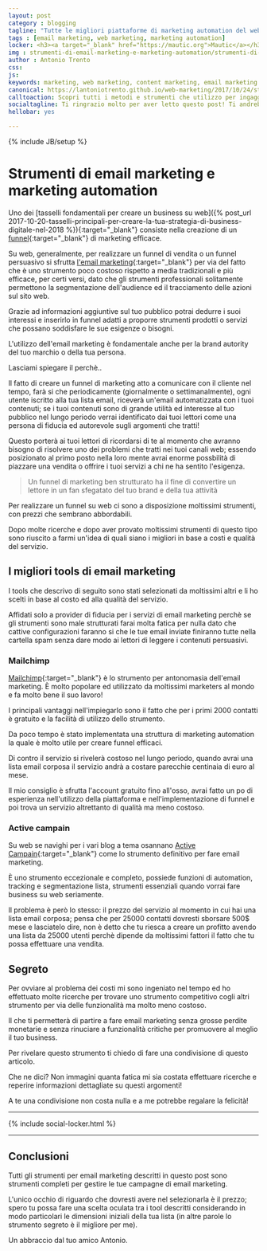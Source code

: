 ```yaml
---
layout: post
category : blogging
tagline: "Tutte le migliori piattaforme di marketing automation del web"
tags : [email marketing, web marketing, marketing automation]
locker: <h3><a target="_blank" href="https://mautic.org">Mautic</a></h3><p>È la piattaforma di marketing automation che fa per te!</p><p>Perchè?</p><p>Perchè comprende tutte le funzionalità delle precedenti ed è open source quindi puoi usarla gratis!</p><p>Utilizzando questo strumento direi che spenderai il 10% di quel che spenderesti con altri tools per via del fatto che con Mautic l'unica spesa che dovrai sostenere sarà legata alla consegna dei messaggi email e l'hosting della piattaforma sui tuoi server.</p><p>Come servizio di consegna email consiglio di utilizzare Amazon SES che costerà 0,0001 eur a messaggio email (50eur per 500000 email) riuscirà a soddifare le tue esigenze con costi veramente esigui!</p><p>L'unico punto a sfavore di Mautic è la necessità di competenze tecniche per installarlo sul proprio server; per ovviare al prolema ti basterà contattare un esperto in strumenti di hosting che, solo una volta, installerà il sistema sui tuoi server!</p>
img : strumenti-di-email-marketing-e-marketing-automation/strumenti-di-email-marketing-e-marketing-automation.jpg
author : Antonio Trento
css: 
js:  
keywords: marketing, web marketing, content marketing, email marketing
canonical: https://lantoniotrento.github.io/web-marketing/2017/10/24/strumenti-di-email-marketing-e-marketing-automation
calltoaction: Scopri tutti i metodi e strumenti che utilizzo per ingaggiare nuovo pubblico per le mie pagine web.  <a href="https://lantoniotrento.github.io/signup">Iscriviti qui e ricevi i 3 regali segreti del blog</a>.
socialtagline: Ti ringrazio molto per aver letto questo post! Ti andrebbe di farmi un favore? Regalami la felicità! Lasciami una condivisione sul tuo social preferito!
hellobar: yes

---
```

{% include JB/setup %}

# Strumenti di email marketing e marketing automation

Uno dei [tasselli fondamentali per creare un business su web]({% post_url 2017-10-20-tasselli-principali-per-creare-la-tua-strategia-di-business-digitale-nel-2018 %}){:target="_blank"} consiste nella creazione di un [funnel](https://it.wikipedia.org/wiki/Imbuto_di_conversione){:target="_blank"} di marketing efficace.<!--more-->

Su web, generalmente, per realizzare un funnel di vendita o un funnel persuasivo si sfrutta [l'email marketing](https://it.wikipedia.org/wiki/Email_marketing){:target="_blank"} per via del fatto che è uno strumento poco costoso rispetto a media tradizionali e più efficace, per certi versi, dato che gli strumenti professionali solitamente permettono la segmentazione dell'audience ed il tracciamento delle azioni sul sito web.

Grazie ad informazioni aggiuntive sul tuo pubblico potrai dedurre i suoi interessi e inserirlo in funnel adatti a proporre strumenti prodotti o servizi che possano soddisfare le sue esigenze o bisogni.

L'utilizzo dell'email marketing è fondamentale anche per la brand autority del tuo marchio o della tua persona.

Lasciami spiegare il perchè..

Il fatto di creare un funnel di marketing atto a comunicare con il cliente nel tempo, farà si che periodicamente (giornalmente o settimanalmente), ogni utente iscritto alla tua lista email, riceverà un'email automatizzata con i tuoi contenuti; se i tuoi contenuti sono di grande utilità ed interesse al tuo pubblico nel lungo periodo verrai identificato dai tuoi lettori come una persona di fiducia ed autorevole sugli argomenti che tratti!

Questo porterà ai tuoi lettori di ricordarsi di te al momento che avranno bisogno di risolvere uno dei problemi che tratti nei tuoi canali web; essendo posizionato al primo posto nella loro mente avrai  enorme possbilità di piazzare una vendita o offrire i tuoi servizi a chi ne ha sentito l'esigenza.

> Un funnel di marketing ben strutturato ha il fine di convertire un lettore in un fan sfegatato del tuo brand e della tua attività

Per realizzare un funnel su web ci sono a disposizione moltissimi strumenti, con prezzi che sembrano abbordabili.

Dopo molte ricerche e dopo aver provato moltissimi strumenti di questo tipo sono riuscito a farmi un'idea di quali siano i migliori in base a costi e qualità del servizio.

## I migliori tools di email marketing

I tools che descrivo di seguito sono stati selezionati da moltissimi altri e li ho scelti in base al costo ed alla qualità del servizio.

Affidati solo a provider di fiducia per i servizi di email marketing perchè se gli strumenti sono male strutturati farai molta fatica per nulla dato che cattive configurazioni faranno si che le tue email inviate finiranno tutte nella cartella spam senza dare modo ai lettori di leggere i contenuti persuasivi.

### Mailchimp

[Mailchimp](https://mailchimp.com){:target="_blank"} è lo strumento per antonomasia dell'email marketing. È molto popolare ed utilizzato da moltissimi marketers al mondo e fa molto bene il suo lavoro!

I principali vantaggi nell'impiegarlo sono il fatto che per i primi 2000 contatti è gratuito e la facilità di utilizzo dello strumento.

Da poco tempo è stato implementata una struttura di marketing automation la quale è molto utile per creare funnel efficaci.

Di contro il servizio si rivelerà costoso nel lungo periodo, quando avrai una lista email corposa il servizio andrà a costare parecchie centinaia di euro al mese.

Il mio consiglio è sfrutta l'account gratuito fino all'osso, avrai fatto un po di esperienza nell'utilizzo della piattaforma e nell'implementazione di funnel e poi trova un servizio altrettanto di qualità ma meno costoso.

### Active campain 

Su web se navighi per i vari blog a tema osannano [Active Campain](http://linktrack.info/.2qenq){:target="_blank"} come lo strumento definitivo per fare email marketing.

È uno strumento eccezionale e completo, possiede funzioni di automation, tracking e segmentazione lista, strumenti essenziali quando vorrai fare business su web seriamente.

Il problema è però lo stesso: il prezzo del servizio al momento in cui hai una lista email corposa; pensa che per 25000 contatti dovresti sborsare 500$ mese e lasciatelo dire, non è detto che tu riesca a creare un profitto avendo una lista da 25000 utenti perchè dipende da moltissimi fattori il fatto che tu possa effettuare una vendita.

## Segreto

Per ovviare al problema dei costi mi sono ingeniato nel tempo ed ho effettuato  molte ricerche per trovare uno strumento competitivo cogli altri strumento per via delle funzionalità ma molto meno costoso.

Il che ti permetterà di partire a fare email marketing senza grosse perdite monetarie e senza rinuciare a funzionalità critiche per promuovere al meglio il tuo business.

Per rivelare questo strumento ti chiedo di fare una condivisione di questo articolo.

Che ne dici? Non immagini quanta fatica mi sia costata effettuare ricerche e reperire informazioni dettagliate su questi argomenti!

A te una condivisione non costa nulla e a me potrebbe regalare la felicità!

----

{% include social-locker.html %}

----

## Conclusioni

Tutti gli strumenti per email marketing descritti in questo post sono strumenti completi per gestire le tue campagne di email marketing.

L'unico occhio di riguardo che dovresti avere nel selezionarla è il prezzo; spero tu possa fare una scelta oculata tra i tool descritti considerando in modo particolari le dimensioni iniziali della tua lista (in altre parole lo strumento segreto è il migliore per me).

Un abbraccio dal tuo amico Antonio.
